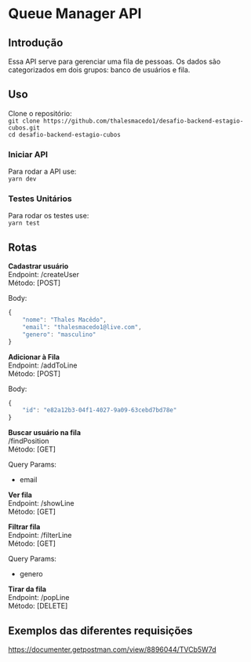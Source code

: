 # Queue Manager API

## Introdução
Essa API serve para gerenciar uma fila de pessoas. Os dados são categorizados em dois grupos: banco de usuários e fila.

## Uso
Clone o repositório:\
`git clone https://github.com/thalesmacedo1/desafio-backend-estagio-cubos.git`\
`cd desafio-backend-estagio-cubos`

### Iniciar API
Para rodar a API use:\
`yarn dev`
### Testes Unitários
Para rodar os testes use:\
`yarn test`

## Rotas

<b>Cadastrar usuário</b>\
Endpoint: /createUser\
Método: [POST]

Body:
```javascript
{
    "nome": "Thales Macêdo",
    "email": "thalesmacedo1@live.com",
    "genero": "masculino"
}
```

<b>Adicionar à Fila</b>\
Endpoint: /addToLine\
Método: [POST]


Body:
```javascript
{
    "id": "e82a12b3-04f1-4027-9a09-63cebd7bd78e"
}
```

<b>Buscar usuário na fila</b>\
/findPosition\
Método: [GET]

Query Params:
  - email

<b>Ver fila</b>\
Endpoint: /showLine\
Método: [GET]


<b>Filtrar fila</b>\
Endpoint: /filterLine\
Método: [GET]

Query Params:
  - genero

<b>Tirar da fila</b>\
Endpoint: /popLine\
Método: [DELETE]

## Exemplos das diferentes requisições

https://documenter.getpostman.com/view/8896044/TVCb5W7d